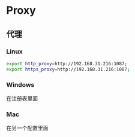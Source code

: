 # Proxy

## 代理

### Linux

```sh
export http_proxy=http://192.168.31.216:1087;
export https_proxy=http://192.168.31.216:1087;
```

### Windows

在注册表里面

### Mac

在另一个配置里面
